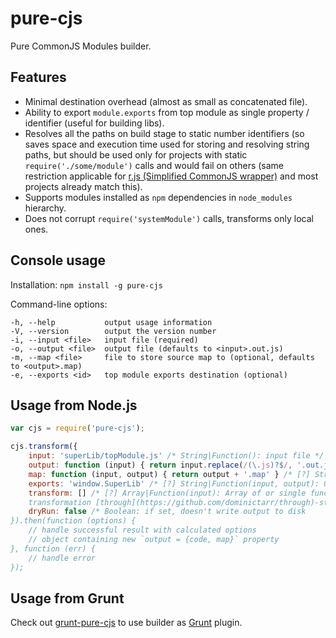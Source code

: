 pure-cjs
========

Pure CommonJS Modules builder.

Features
--------

* Minimal destination overhead (almost as small as concatenated file).
* Ability to export `module.exports` from top module as single property / identifier (useful for building libs).
* Resolves all the paths on build stage to static number identifiers (so saves space and execution time used for storing and resolving string paths, but should be used only for projects with static `require('./some/module')` calls and would fail on others (same restriction applicable for [r.js (Simplified CommonJS wrapper)](http://requirejs.org/docs/whyamd.html#sugar) and most projects already match this).
* Supports modules installed as `npm` dependencies in `node_modules` hierarchy.
* Does not corrupt `require('systemModule')` calls, transforms only local ones.

Console usage
-------------

Installation:
`npm install -g pure-cjs`

Command-line options:
```
-h, --help           output usage information
-V, --version        output the version number
-i, --input <file>   input file (required)
-o, --output <file>  output file (defaults to <input>.out.js)
-m, --map <file>     file to store source map to (optional, defaults to <output>.map)
-e, --exports <id>   top module exports destination (optional)
```

Usage from Node.js
------------------

```javascript
var cjs = require('pure-cjs');

cjs.transform({
	input: 'superLib/topModule.js' /* String|Function(): input file */,
	output: function (input) { return input.replace(/(\.js)?$/, '.out.js') } /* [?] String|Function(input): output file */,
	map: function (input, output) { return output + '.map' } /* [?] String|Function(input, output): source map file */,
	exports: 'window.SuperLib' /* [?] String|Function(input, output): Object to wrap and put exports from top module into */,
	transform: [] /* [?] Array|Function(input): Array of or single function that returns
	transformation [through](https://github.com/dominictarr/through)-stream to be used against input files. */,
	dryRun: false /* Boolean: if set, doesn't write output to disk
}).then(function (options) {
	// handle successful result with calculated options
	// object containing new `output = {code, map}` property
}, function (err) {
	// handle error
});
```

Usage from Grunt
----------------

Check out [grunt-pure-cjs](https://github.com/RReverser/grunt-pure-cjs) to use builder as [Grunt](https://gruntjs.com/) plugin.
